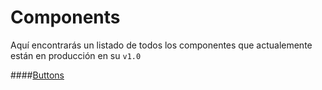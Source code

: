# Components
Aquí encontrarás un listado de todos los componentes que actualemente están en producción en su `v1.0`

####[Buttons](https://github.com/abailon/SUI.infojobs/tree/master/components/buttons)
